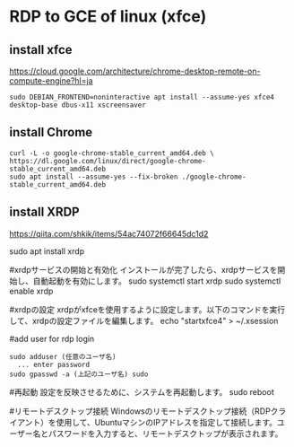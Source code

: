 # RDP to GCE of linux (xfce)

## install xfce
https://cloud.google.com/architecture/chrome-desktop-remote-on-compute-engine?hl=ja
```
sudo DEBIAN_FRONTEND=noninteractive apt install --assume-yes xfce4 desktop-base dbus-x11 xscreensaver
```
## install Chrome
```
curl -L -o google-chrome-stable_current_amd64.deb \
https://dl.google.com/linux/direct/google-chrome-stable_current_amd64.deb
sudo apt install --assume-yes --fix-broken ./google-chrome-stable_current_amd64.deb
```

## install XRDP
https://qiita.com/shkik/items/54ac74072f66645dc1d2

sudo apt install xrdp

#xrdpサービスの開始と有効化 インストールが完了したら、xrdpサービスを開始し、自動起動を有効にします。
sudo systemctl start xrdp
sudo systemctl enable xrdp

#xrdpの設定 xrdpがxfceを使用するように設定します。以下のコマンドを実行して、xrdpの設定ファイルを編集します。
echo "startxfce4" > ~/.xsession

#add user for rdp login
```
sudo adduser (任意のユーザ名)
  ... enter password
sudo gpasswd -a (上記のユーザ名) sudo
```

#再起動 設定を反映させるために、システムを再起動します。
sudo reboot

#リモートデスクトップ接続 Windowsのリモートデスクトップ接続（RDPクライアント）を使用して、UbuntuマシンのIPアドレスを指定して接続します。ユーザー名とパスワードを入力すると、リモートデスクトップが表示されます。
